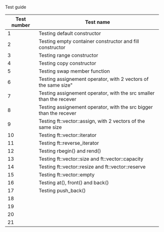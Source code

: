 Test guide

| Test number	| Test name |
| --------------|-----------|
|1 				| Testing default constructor| 
|2 				| Testing empty container constructor and fill constructor
|3 				| Testing range constructor
|4 				| Testing copy constructor
|5 				| Testing swap member function
|6 				| Testing assignement operator, with 2 vectors of the same size"
|7 				| Testing assignement operator, with the src smaller than the recever
|8 				| Testing assignement operator, with the src bigger than the recever
|9 				| Testing ft::vector::assign, with 2 vectors of the same size
|10				| Testing ft::vector::iterator
|11				| Testing ft::reverse_iterator
|12				| Testing rbegin() and rend()
|13				| Testing ft::vector::size and ft::vector::capacity
|14				| Testing ft::vector::resize and ft::vector::reserve
|15				| Testing ft::vector::empty
|16				| Testing at(), front() and back()
|17				| Testing push_back()
|18				| 
|19				| 
|20				| 
|21				| 
